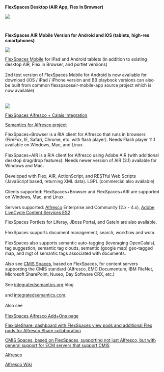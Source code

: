 <br>
<b>FlexSpaces Desktop (AIR App, Flex In Browser)</b>

<a href='http://integratedsemantics.org/wp-content/uploads/2011/06/flexspaces-0405211-1.png'><img src='http://integratedsemantics.org/wp-content/uploads/2011/06/flexspaces-0405211-2-50percent.png' /></a>

<br>

<b>FlexSpaces AIR Mobile Version for Android and iOS (tablets, high-res smartphones)</b>

<a href='http://integratedsemantics.org/wp-content/uploads/2011/12/flexspacesmobile1.png'><img src='http://integratedsemantics.org/wp-content/uploads/2011/12/flexspacesmobile2.png' /></a>

<a href='http://integratedsemantics.org/2011/10/19/flexspaces-mobile/'>FlexSpaces Mobile</a> for iPad and Android tablets (in addition to existing desktop AIR, Flex in Browser, and portlet versions)<br>
<br>
2nd test version of FlexSpaces Mobile for Android is now available for download (iOS / iPad / iPhone version and BB playbook versions can also be built from common flexspacesair-mobile-app source project which is now available)<br>
<br>
<br>
<a href='http://integratedsemantics.org/wp-content/uploads/2008/12/geotag2.swf'><img src='http://integratedsemantics.org/wp-content/uploads/2008/12/geotag2_img.thumbnail.jpg' /></a>

<a href='http://integratedsemantics.org/2008/12/08/calais-integration-for-alfresco-geo-tagging-flexspaces-part-2/'>FlexSpaces Alfresco + Calais Integration</a>

<a href='http://code.google.com/p/semantics4alfresco/'>Semantics for Alfresco project</a>

FlexSpaces+Browser is a RIA client for Alfresco that runs in browsers (FireFox, IE, Safari, Chrome, etc. with flash player). Needs Flash player 11.1 available on Windows, Mac, and Linux.<br>
<br>
FlexSpaces+AIR is a RIA client for Alfresco using Adobe AIR (with additional desktop drag/drop features). Needs newer version of AIR (3.1) available for Windows and Mac.<br>
<br>
Developed with Flex, AIR, ActionScript, and RESTful Web Scripts (JavaScript based, returning XML data). LGPL (commercial also available)<br>
<br>
Clients supported: FlexSpaces+Browser and FlexSpaces+AIR are supported on Windows, Mac, and Linux.<br>
<br>
Servers supported: <a href='http://www.alfresco.com'>Alfresco</a> Enterprise and Community (2.x - 4.x), <a href='http://www.adobe.com/products/livecycle/contentservices/'>Adobe LiveCycle Content Services ES2</a>

FlexSpaces Portlets for Liferay, JBoss Portal, and GateIn are also available.<br>
<br>
FlexSpaces supports document management, search, workflow and wcm.<br>
<br>
FlexSpaces also supports semantic auto-tagging (leveraging OpenCalais), tag suggestion, semantic tag clouds, semantic (google map) geo-tagged map, and mgt of semantic tags associated with documents.<br>
<br>
Also see <a href='http://code.google.com/p/cmisspaces/'>CMIS Spaces</a>, based on FlexSpaces, for content servers supporting the CMIS standard (Alfresco, EMC Documentum, IBM FileNet, Microsoft SharePoint, Nuxeo, Day Software CRX, etc.)<br>
<br>
See <a href='http://www.integratedsemantics.org'>integratedsemantics.org</a> blog<br>
<br>
and <a href='http://www.integratedsemantics.com'>integratedsemantics.com</a>.<br>
<br>
Also see<br>
<br>
<a href='http://addons.alfresco.com/addons/flexspaces'>FlexSpaces Alfresco Add+Ons page</a>

<a href='http://code.google.com/p/flexibleshare/'>FlexibleShare: dashboard with FlexSpaces view pods and additional Flex pods for Alfresco Share collaboration</a>

<a href='http://code.google.com/p/cmisspaces/'>CMIS Spaces, based on FlexSpaces, supporting not just Alfresco, but with general support for ECM servers that support CMIS</a>

<a href='http://www.alfresco.com/'>Alfresco</a>

<a href='http://wiki.alfresco.com/wiki/Main_Page'>Alfresco Wiki</a>